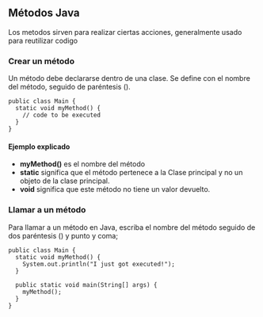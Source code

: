 ## Métodos Java
Los metodos sirven para realizar ciertas acciones, generalmente usado para reutilizar codigo

### Crear un método
Un método debe declararse dentro de una clase. Se define con el nombre del método, seguido de paréntesis ().

```
public class Main {
  static void myMethod() {
    // code to be executed
  }
}
```
#### Ejemplo explicado
- **myMethod()** es el nombre del método
- **static** significa que el método pertenece a la Clase principal y no un objeto de la clase principal.
- **void** significa que este método no tiene un valor devuelto.

### Llamar a un método
Para llamar a un método en Java, escriba el nombre del método seguido de dos paréntesis () y punto y coma;

```
public class Main {
  static void myMethod() {
    System.out.println("I just got executed!");
  }

  public static void main(String[] args) {
    myMethod();
  }
}
```
